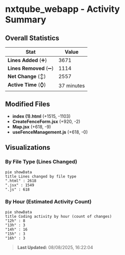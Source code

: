# nxtqube_webapp - Activity Summary 

## Overall Statistics

| Stat                   | Value                                                             |
| ---------------------- | ----------------------------------------------------------------- |
| **Lines Added** (➕)   | 3671                                          |
| **Lines Removed** (➖) | 1114                                        |
| **Net Change** (↕)    | 2557                |
| **Active Time** (⌚)   | 37 minutes |


## Modified Files
- **index (1).html** (+1515, -1103)
- **CreateFenceForm.jsx** (+920, -2)
- **Map.jsx** (+618, -9)
- **useFenceManagement.js** (+618, -0)

## Visualizations

### By File Type (Lines Changed)

```mermaid
pie showData
title Lines changed by file type
".html" : 2618
".jsx" : 1549
".js" : 618
```

### By Hour (Estimated Activity Count)

```mermaid
pie showData
title Coding activity by hour (count of changes)
"12h" : 8
"13h" : 3
"14h" : 16
"15h" : 3
"16h" : 3
```


> **Last Updated:** 08/08/2025, 16:22:04